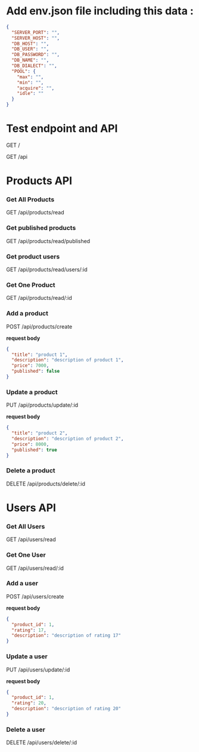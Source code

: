 # Add env.json file including this data :
```json
{
  "SERVER_PORT": "",
  "SERVER_HOST": "",
  "DB_HOST": "",
  "DB_USER": "",
  "DB_PASSWORD": "",
  "DB_NAME": "",
  "DB_DIALECT": "",
  "POOL": {
    "max": "",
    "min": "",
    "acquire": "",
    "idle": ""
  }
}
```

# Test endpoint and API
GET /

GET /api

# Products API
### Get All Products
GET /api/products/read

### Get published products
GET /api/products/read/published

### Get product users
GET /api/products/read/users/:id

### Get One Product
GET /api/products/read/:id

### Add a product
POST /api/products/create

**request body**
```json
{
  "title": "product 1",
  "description": "description of product 1",
  "price": 7000,
  "published": false
}
```

### Update a product
PUT /api/products/update/:id

**request body**
```json
{
  "title": "product 2",
  "description": "description of product 2",
  "price": 8000,
  "published": true
}
```

### Delete a product
DELETE /api/products/delete/:id

# Users API
### Get All Users
GET /api/users/read

### Get One User
GET /api/users/read/:id

### Add a user
POST /api/users/create

**request body**
```json
{
  "product_id": 1,
  "rating": 17,
  "description": "description of rating 17"
}
```

### Update a user
PUT /api/users/update/:id

**request body**
```json
{
  "product_id": 1,
  "rating": 20,
  "description": "description of rating 20"
}
```

### Delete a user
DELETE /api/users/delete/:id
